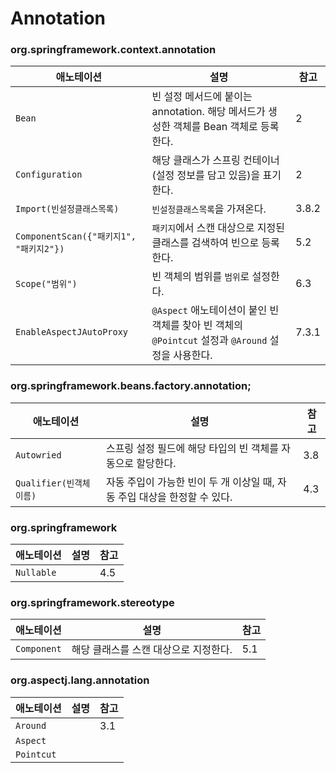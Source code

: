# Annotation



### org.springframework.context.annotation

| 애노테이션                              | 설명                                                         | 참고  |
| --------------------------------------- | ------------------------------------------------------------ | ----- |
| `Bean`                                  | 빈 설정 메서드에 붙이는 annotation. 해당 메서드가 생성한 객체를 Bean 객체로 등록한다. | 2     |
| `Configuration`                         | 해당 클래스가 스프링 컨테이너(설정 정보를 담고 있음)을 표기한다. | 2     |
| `Import(빈설정클래스목록)`              | `빈설정클래스목록`을 가져온다.                               | 3.8.2 |
| `ComponentScan({"패키지1", "패키지2"})` | `패키지`에서 스캔 대상으로 지정된 클래스를 검색하여 빈으로 등록한다. | 5.2   |
| `Scope("범위")`                         | 빈 객체의 범위를 `범위`로 설정한다.                          | 6.3   |
| `EnableAspectJAutoProxy`                | `@Aspect` 애노테이션이 붙인 빈 객체를 찾아 빈 객체의 `@Pointcut` 설정과 `@Around` 설정을 사용한다. | 7.3.1 |



### org.springframework.beans.factory.annotation;

| 애노테이션              | 설명                                                         | 참고 |
| ----------------------- | ------------------------------------------------------------ | ---- |
| `Autowried`             | 스프링 설정 필드에 해당 타입의 빈 객체를 자동으로 할당한다.  | 3.8  |
| `Qualifier(빈객체이름)` | 자동 주입이 가능한 빈이 두 개 이상일 때, 자동 주입 대상을 한정할 수 있다. | 4.3  |



### org.springframework

| 애노테이션 | 설명 | 참고 |
| ---------- | ---- | ---- |
| `Nullable` |      | 4.5  |



### org.springframework.stereotype

| 애노테이션  | 설명                                  | 참고 |
| ----------- | ------------------------------------- | ---- |
| `Component` | 해당 클래스를 스캔 대상으로 지정한다. | 5.1  |



### org.aspectj.lang.annotation

| 애노테이션 | 설명 | 참고 |
| ---------- | ---- | ---- |
| `Around`   |      | 3.1  |
| `Aspect`   |      |      |
| `Pointcut` |      |      |

